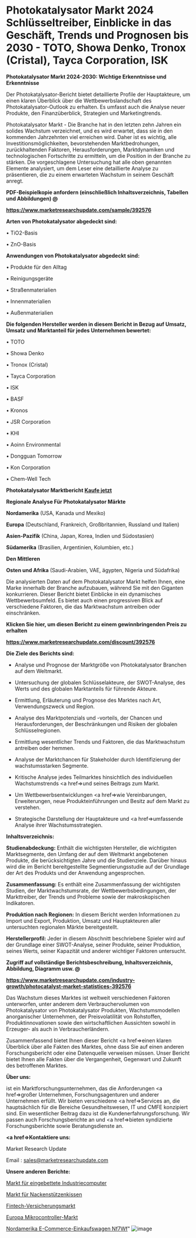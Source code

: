 # Photokatalysator Markt 2024 Schlüsseltreiber, Einblicke in das Geschäft, Trends und Prognosen bis 2030 - TOTO, Showa Denko, Tronox (Cristal), Tayca Corporation, ISK

<strong>Photokatalysator Markt 2024-2030: Wichtige Erkenntnisse und Erkenntnisse</strong>

Der Photokatalysator-Bericht bietet detaillierte Profile der Hauptakteure, um einen klaren Überblick über die Wettbewerbslandschaft des Photokatalysator-Outlook zu erhalten. Es umfasst auch die Analyse neuer Produkte, den Finanzüberblick, Strategien und Marketingtrends.

Photokatalysator Markt - Die Branche hat in den letzten zehn Jahren ein solides Wachstum verzeichnet, und es wird erwartet, dass sie in den kommenden Jahrzehnten viel erreichen wird. Daher ist es wichtig, alle Investitionsmöglichkeiten, bevorstehenden Marktbedrohungen, zurückhaltenden Faktoren, Herausforderungen, Marktdynamiken und technologischen Fortschritte zu ermitteln, um die Position in der Branche zu stärken. Die vorgeschlagene Untersuchung hat alle oben genannten Elemente analysiert, um dem Leser eine detaillierte Analyse zu präsentieren, die zu einem erwarteten Wachstum in seinem Geschäft anregt.



<strong><b>PDF-Beispielkopie anfordern (einschließlich Inhaltsverzeichnis, Tabellen und Abbildungen) @ </b></strong>

<strong><a href=https://www.marketresearchupdate.com/sample/392576>

<strong>https://www.marketresearchupdate.com/sample/392576</u></a></strong></strong>



<strong>Arten von Photokatalysator abgedeckt sind:</strong>

• TiO2-Basis

• ZnO-Basis



<strong>Anwendungen von Photokatalysator abgedeckt sind:</strong>

• Produkte für den Alltag

• Reinigungsgeräte

• Straßenmaterialien

• Innenmaterialien

• Außenmaterialien



<strong>Die folgenden Hersteller werden in diesem Bericht in Bezug auf Umsatz, Umsatz und Marktanteil für jedes Unternehmen bewertet:</strong>

• TOTO

• Showa Denko

• Tronox (Cristal)

• Tayca Corporation

• ISK

• BASF

• Kronos

• JSR Corporation

• KHI

• Aoinn Environmental

• Dongguan Tomorrow

• Kon Corporation

• Chem-Well Tech



<strong>Photokatalysator Marktbericht <a href=https://www.marketresearchupdate.com/buynow/392576>Kaufe jetzt</a></strong>



<strong>Regionale Analyse Für Photokatalysator Märkte</strong>



<strong>Nordamerika</strong> (USA, Kanada und Mexiko)



<strong>Europa</strong> (Deutschland, Frankreich, Großbritannien, Russland und Italien)



<strong>Asien-Pazifik</strong> (China, Japan, Korea, Indien und Südostasien)



<strong>Südamerika</strong> (Brasilien, Argentinien, Kolumbien, etc.)



<strong>Den Mittleren</strong> 

<strong>Osten und Afrika</strong> (Saudi-Arabien, VAE, ägypten, Nigeria und Südafrika)

Die analysierten Daten auf dem Photokatalysator Markt helfen Ihnen, eine Marke innerhalb der Branche aufzubauen, während Sie mit den Giganten konkurrieren. Dieser Bericht bietet Einblicke in ein dynamisches Wettbewerbsumfeld. Es bietet auch einen progressiven Blick auf verschiedene Faktoren, die das Marktwachstum antreiben oder einschränken.



<strong>Klicken Sie hier, um diesen Bericht zu einem gewinnbringenden Preis zu erhalten
</strong>

<strong><a href=https://www.marketresearchupdate.com/discount/392576>https://www.marketresearchupdate.com/discount/392576</b></u></strong></a>



<strong>Die Ziele des Berichts sind:</strong>

- Analyse und Prognose der Marktgröße von Photokatalysator Branchen auf dem Weltmarkt.

- Untersuchung der globalen Schlüsselakteure, der SWOT-Analyse, des Werts und des globalen Marktanteils für führende Akteure.

- Ermittlung, Erläuterung und Prognose des Marktes nach Art, Verwendungszweck und Region.

- Analyse des Marktpotenzials und -vorteils, der Chancen und Herausforderungen, der Beschränkungen und Risiken der globalen Schlüsselregionen.

- Ermittlung wesentlicher Trends und Faktoren, die das Marktwachstum antreiben oder hemmen.

- Analyse der Marktchancen für Stakeholder durch Identifizierung der wachstumsstarken Segmente.

- Kritische Analyse jedes Teilmarktes hinsichtlich des individuellen Wachstumstrends <a href=>und</a> seines Beitrags zum Markt.

- Um Wettbewerbsentwicklungen <a href=>wie</a> Vereinbarungen, Erweiterungen, neue Produkteinführungen und Besitz auf dem Markt zu verstehen.

- Strategische Darstellung der Hauptakteure und <a href=>umfas</a>sende Analyse ihrer Wachstumsstrategien.



<strong>Inhaltsverzeichnis:</strong>



<strong>Studienabdeckung:</strong> Enthält die wichtigsten Hersteller, die wichtigsten Marktsegmente, den Umfang der auf dem Weltmarkt angebotenen Produkte, die berücksichtigten Jahre und die Studienziele. Darüber hinaus wird die im Bericht bereitgestellte Segmentierungsstudie auf der Grundlage der Art des Produkts und der Anwendung angesprochen.



<strong>Zusammenfassung:</strong> Es enthält eine Zusammenfassung der wichtigsten Studien, der Marktwachstumsrate, der Wettbewerbsbedingungen, der Markttreiber, der Trends und Probleme sowie der makroskopischen Indikatoren.



<strong>Produktion nach Regionen:</strong> In diesem Bericht werden Informationen zu Import und Export, Produktion, Umsatz und Hauptakteuren aller untersuchten regionalen Märkte bereitgestellt.



<strong>Herstellerprofil:</strong> Jeder in diesem Abschnitt beschriebene Spieler wird auf der Grundlage einer SWOT-Analyse, seiner Produkte, seiner Produktion, seines Werts, seiner Kapazität und anderer wichtiger Faktoren untersucht.



<strong><b>Zugriff auf vollständige Berichtsbeschreibung, Inhaltsverzeichnis, Abbildung, Diagramm usw. @ </b></strong>

<strong><a href=https://www.marketresearchupdate.com/industry-growth/photocatalyst-market-statistices-392576>https://www.marketresearchupdate.com/industry-growth/photocatalyst-market-statistices-392576</a></strong>

Das Wachstum dieses Marktes ist weltweit verschiedenen Faktoren unterworfen, unter anderem dem Verbrauchervolumen von Photokatalysator von Photokatalysator Produkten, Wachstumsmodellen anorganischer Unternehmen, der Preisvolatilität von Rohstoffen, Produktinnovationen sowie den wirtschaftlichen Aussichten sowohl in Erzeuger- als auch in Verbraucherländern.

Zusammenfassend bietet Ihnen dieser Bericht <a href=>einen</a> klaren Überblick über alle Fakten des Marktes, ohne dass Sie auf einen anderen Forschungsbericht oder eine Datenquelle verweisen müssen. Unser Bericht bietet Ihnen alle Fakten über die Vergangenheit, Gegenwart und Zukunft des betroffenen Marktes.



<strong>Über uns:</strong>

 ist ein Marktforschungsunternehmen, das die Anforderungen <a href=>großer</a> Unternehmen, Forschungsagenturen und anderer Unternehmen erfüllt. Wir bieten verschiedene <a href=>Services</a> an, die hauptsächlich für die Bereiche Gesundheitswesen, IT und CMFE konzipiert sind. Ein wesentlicher Beitrag dazu ist die Kundenerfahrungsforschung. Wir passen auch Forschungsberichte an und <a href=>bieten</a> syndizierte Forschungsberichte sowie Beratungsdienste an.



<strong><a href=>Kontaktiere uns:</a></strong>

Market Research Update

Email : sales@marketresearchupdate.com



<strong>Unsere anderen Berichte:</strong>

<a href=https://www.linkedin.com/pulse/embedded-industrial-computer-market-size-growth-set-surge>Markt für eingebettete Industriecomputer</a>

<a href=https://www.linkedin.com/pulse/neck-braces-pillows-market-size-share-outlook-growth-prospects>Markt für Nackenstützenkissen</a>

<a href=https://www.linkedin.com/pulse/fintech-insurance-market-size-industry-growth>Fintech-Versicherungsmarkt</a>

<a href=https://www.linkedin.com/pulse/europe-microcontroller-market-overview-demand>Europa Mikrocontroller-Markt</a>

<a href=https://www.linkedin.com/pulse/north-america-ecommerce-shopping-cart-nf7wf/>Nordamerika E-Commerce-Einkaufswagen Nf7Wf</a>"
![image](https://github.com/Gayatrikarjule/Market-Analysis-361/assets/97346546/57ad443a-4920-4c50-abfe-45aa9ecf569d)

